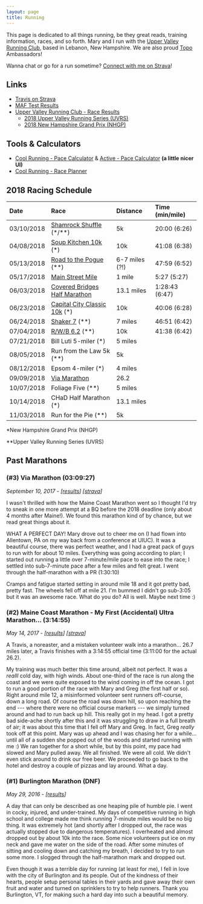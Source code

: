 ```yaml
---
layout: page
title: Running
---
```


This page is dedicated to all things running, be they great reads, training information, races, and so forth.
Mary and I run with the [Upper Valley Running Club](http://uppervalleyrunningclub.org/), based in Lebanon, New Hampshire.
We are also proud [Topo](https://www.topoathletic.com/) Ambassadors!

Wanna chat or go for a run sometime? [Connect with me on Strava](https://www.strava.com/athletes/traviswpeters)!

## Links

* [Travis on Strava](https://www.strava.com/athletes/traviswpeters)
* [MAF Test Results](https://docs.google.com/spreadsheets/d/1KV7-Jj6z1sFdLgS2WxpIS7vLblWPOVAQLqPu0ZVeRNQ/edit?usp=sharing)
* [Upper Valley Running Club - Race Results](http://uppervalleyrunningclub.org/race-results-page/?race_id=0&runner_id=171)
    * [2018 Upper Valley Running Series (UVRS)](http://uppervalleyrunningclub.org/2018-uvrs/)
    * [2018 New Hampshire Grand Prix (NHGP)](http://www.nhgp.org/)

## Tools & Calculators

* [Cool Running - Pace Calculator](http://www.coolrunning.com/engine/4/4_1/96.shtml) & [Active - Pace Calculator](https://www.active.com/fitness/calculators/pace) **(a little nicer UI)**
* [Cool Running - Race Planner](http://www.coolrunning.com/engine/4/4_1/97.shtml)

<!--

## TODO: Calculators

Option 1 (basic): add total distance, plus time (in hours, minutes, seconds) => avg. pace/mile
    - bonus: extend to support kilometers, not just miles.
Option 2: Add mile splits (mile 1, mile 2, ...) and have it sum them => total time, avg. pace/mile
    - allow option to "select" a subset of the miles, and compute total time/avg. pace/mile just for the selected miles

distance_in_miles = 5;
hours = 0;
minutes = 0;
seconds = 0;
total_time_in_seconds = (hours * 60 * 60) + (minutes * 60) + (seconds * 1); -->

## 2018 Racing Schedule

<div class="travis-table" markdown="1">

| Date       | Race                                                                                                | Distance       | Time (min/mile) |
| :--------- | :-------------------------------------------------------------------------------------------------- | :------------- | :-------------- |
| 03/10/2018 | [Shamrock Shuffle](https://lebanonnh.gov/820/Results) (*/**)                                        | 5k             | 20:00 (6:26)    |
| 04/08/2018 | [Soup Kitchen 10k](http://nsks.org/racehome0.aspx) (*)                                              | 10k            | 41:08 (6:38)    |
| 05/13/2018 | [Road to the Pogue](http://www.roadtothepogue.com/) (**)                                            | 6-7 miles (?!) | 47:59 (6:52)    |
| 05/17/2018 | [Main Street Mile](https://www.hanoverrec.com/info/activities/program_details.aspx?ProgramID=30114) | 1 mile         | 5:27  (5:27)    |
| 06/03/2018 | [Covered Bridges Half Marathon](http://cbhm.com/)                                                   | 13.1 miles     | 1:28:43 (6:47)  |
| 06/23/2018 | [Capital City Classic 10k](http://www.iresultslive.com/?op=individual&eid=3216&refid=45910458)  (*) | 10k            | 40:06 (6:28)    |
| 06/24/2018 | [Shaker 7](http://www.iresultslive.com/?op=summary&eid=3313) (**)                                   | 7 miles        | 46:51 (6:42)    |
| 07/04/2018 | [R/W/B 6.2](http://www.coolrunning.com/results/18/nh/Jul4_RedWhi_set1.shtml) (**)                   | 10k            | 41:38 (6:42)    |                  
| 07/21/2018 | Bill Luti 5-miler (*)   | 5 miles        |                 |   
| 08/05/2018 | Run from the Law 5k (**)     | 5k        |                 |    
| 08/12/2018 | Epsom 4-miler (*)   | 4 miles        |                 |    
| 09/09/2018 | [Via Marathon](http://www.viamarathon.org/)     | 26.2        |                 |    
| 10/07/2018 | Foliage Five  (**)    | 5 miles        |                 |
| 10/14/2018 | CHaD Half Marathon (*)    | 13.1 miles        |                 |    
| 11/03/2018 | Run for the Pie  (**)    | 5k        |                 |    

</div>

\*New Hampshire Grand Prix (NHGP)

\*\*Upper Valley Running Series (UVRS)

## Past Marathons

### (#3) Via Marathon (03:09:27)
*September 10, 2017 - [[results](https://results.chronotrack.com/event/results/event/event-32681)] [[strava](https://www.strava.com/activities/1178239615)]*

I wasn't thrilled with how the Maine Coast Marathon went so I thought I'd try to sneak in one more attempt at a BQ before the 2018 deadline (only about 4 months after Maine!).
We found this marathon kind of by chance, but we read great things about it.

WHAT A PERFECT DAY!
Mary drove out to cheer me on (I had flown into Allentown, PA on my way back from a conference at UIUC).
It was a beautiful course, there was perfect weather, and I had a great pack of guys to run with for about 10 miles.
Everything was going according to plan;
I started out running a little over 7-minute/mile pace to ease into the race;
I settled into sub-7-minute pace after a few miles and felt great.
I went through the half-marathon with a PR (1:30:10)

Cramps and fatigue started setting in around mile 18 and it got pretty bad, pretty fast.
The wheels fell off at mile 21.
I'm bummed I didn't go sub-3:05 but it was an awesome race.
What do you do? All is well. Maybe next time :)

### (#2) Maine Coast Marathon - My First (Accidental) Ultra Marathon... (3:14:55)
*May 14, 2017 - [[results](https://my.racewire.com/results/33401/37916)] [[strava](https://www.strava.com/activities/987404829)]*

A Travis, a noreaster, and a mistaken volunteer walk into a marathon...
26.7 miles later, a Travis finishes with a 3:14:55 official time (3:11:00 for the actual 26.2).

My training was much better this time around, albeit not perfect.
It was a *realll* cold day, with high winds.
About one-third of the race is run along the coast and we were quite exposed to the wind coming in off the ocean.
I got to run a good portion of the race with Mary and Greg (the first half or so).
Right around mile 12, a misinformed volunteer sent runners off-course, down a long road.
Of course the road was down hill, so upon reaching the end --- where there were no official course markers --- we simply turned around and had to run back up hill.
This really got in my head.
I got a pretty bad side-ache shortly after this and it was struggling to draw in a full breath of air;
it was about this time that I fell off Mary and Greg.
In fact, Greg *really* took off at this point.
Mary was up ahead and I was chasing her for a while... until all of a sudden she popped out of the woods and started running with me :)
We ran together for a short while, but by this point, my pace had slowed and Mary pulled away.
We all finished. We were all cold. We didn't even stick around to drink our free beer.
We proceeded to go back to the hotel and destroy a couple of pizzas and lay around.
What a day.

### (#1) Burlington Marathon (DNF)
*May 29, 2016 -  [[results](http://www.coolrunning.com/results/16/vt/May29_28thPe_set1.shtml)]*

A day that can only be described as one heaping pile of humble pie.
I went in cocky, injured, and under-trained.
My days of competitive running in high school and college made me think running 7-minute miles would be no big thing.
It was extremely hot (and shortly after I dropped out, the race was actually stopped due to dangerous temperatures).
I overheated and almost dropped out by about 10k into the race.
Some nice volunteers put ice on my neck and gave me water on the side of the road.
After some minutes of sitting and cooling down and catching my breath, I decided to try to run some more.
I slogged through the half-marathon mark and dropped out.

Even though it was a terrible day for running (at least for me), I fell in love with the city of Burlington and its people.
Out of the kindness of their hearts, people setup personal tables in their yards and gave away their own fruit and water and turned on sprinklers to try to help runners.
Thank you Burlington, VT, for making such a hard day into such a beautiful memory.

